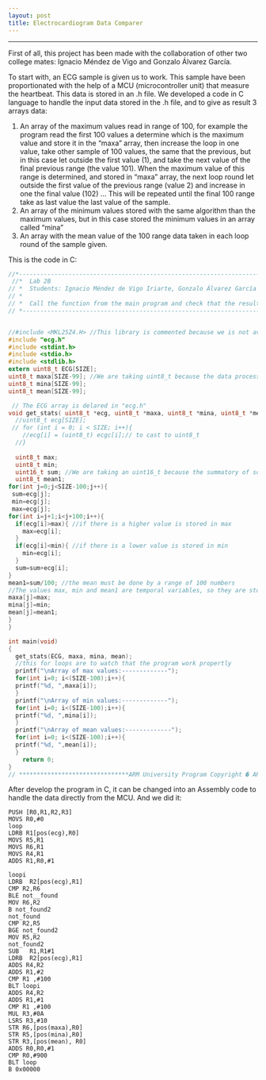 ```yaml
---
layout: post
title: Electrocardiogram Data Comparer
---
```

*****
First of all, this project has been made with the collaboration of other two college mates: Ignacio Méndez de Vigo and Gonzalo Álvarez García. 

To start with, an ECG sample is given us to work. This sample have been proportionated with the help of a MCU (microcontroller unit) that measure the heartbeat. This data is stored in an .h file. 
We developed a code in C language to handle the input data stored in the .h file, and to give as result 3 arrays data:
1.	An array of the maximum values read in range of 100, for example the program read the first 100 values a determine which is the maximum value and store it in the “maxa” array, then increase the loop in one value, take other sample of 100 values, the same that the previous, but in this case let outside the first value (1), and take the next value of the final previous range  (the value 101). When the maximum value of this range is determined, and stored in “maxa” array, the next loop round let outside the first value of the previous range (value 2) and increase in one the final value (102) … This will be repeated until the final 100 range take as last value the last value of the sample.
2.	An array of the minimum values stored with the same algorithm than the maximum values, but in this case stored the minimum values in an array called “mina”
3.	An array with the mean value of the 100 range data taken in each loop round of the sample given.

This is the code in C:

```c
//*----------------------------------------------------------------------------------------------------------------------------------------
 //*  Lab 2B
// *  Students: Ignacio Méndez de Vigo Iriarte, Gonzalo Álvarez García & Jaime Bermejo Torres
// *
// *  Call the function from the main program and check that the result is correct
// *----------------------------------------------------------------------------------------------------------------------------------------/


//#include <MKL25Z4.H> //This library is commented because we is not available.
#include "ecg.h"
#include <stdint.h>
#include <stdio.h>
#include <stdlib.h>
extern uint8_t ECG[SIZE];
uint8_t maxa[SIZE-99]; //We are taking uint8_t because the data processing don't overflow 255
uint8_t mina[SIZE-99];
uint8_t mean[SIZE-99];

 // The ECG array is delared in "ecg.h"
void get_stats( uint8_t *ecg, uint8_t *maxa, uint8_t *mina, uint8_t *mean){ //is passed an array of chars 
  //uint8_t ecg[SIZE];
 // for (int i = 0; i < SIZE; i++){
    //ecg[i] = (uint8_t) ecgc[i];// to cast to uint8_t 
  //}
  
  uint8_t max;
  uint8_t min;
  uint16_t sum; //We are taking an uint16_t because the summatory of some values can be higher than 255
  uint8_t mean1;
for(int j=0;j<SIZE-100;j++){
 sum=ecg[j];  
 min=ecg[j];
 max=ecg[j];
for(int i=j+1;i<j+100;i++){
  if(ecg[i]>max){ //if there is a higher value is stored in max
    max=ecg[i];
  }
  if(ecg[i]<min){ //if there is a lower value is stored in min
    min=ecg[i];
  }
  sum=sum+ecg[i];
}
mean1=sum/100; //the mean must be done by a range of 100 numbers
//The values max, min and mean1 are temporal variables, so they are stored in the arrays of maxa mina and mean
maxa[j]=max;
mina[j]=min;
mean[j]=mean1;
}
}

int main(void)
{
  get_stats(ECG, maxa, mina, mean);
  //this for loops are to watch that the program work propertly
  printf("\nArray of max values:-------------");
  for(int i=0; i<(SIZE-100);i++){
  printf("%d, ",maxa[i]);
  }
  printf("\nArray of min values:-------------");
  for(int i=0; i<(SIZE-100);i++){
  printf("%d, ",mina[i]);
  }
  printf("\nArray of mean values:-------------");
  for(int i=0; i<(SIZE-100);i++){
  printf("%d, ",mean[i]);
  }
	return 0;
}
// *******************************ARM University Program Copyright � ARM Ltd 2013*************************************
```

After develop the program in C, it can be changed into an Assembly code to handle the data directly from the MCU. And we did it:
```assembly
PUSH [R0,R1,R2,R3]
MOVS R0,#0       
loop  					
LDRB R1[pos(ecg),R0]
MOVS R5,R1   
MOVS R6,R1
MOVS R4,R1   
ADDS R1,R0,#1

loopi
LDRB  R2[pos(ecg),R1]
CMP R2,R6                                                                                                                                                                                                                  
BLE not__found
MOV R6,R2
B not_found2
not_found           	
CMP R2,R5    
BGE not_found2
MOV R5,R2
not_found2     
SUB   R1,R1#1
LDRB  R2[pos(ecg),R1]  
ADDS R4,R2 
ADDS R1,#2   
CMP R1 ,#100
BLT loopi
ADDS R4,R2     
ADDS R1,#1    
CMP R1 ,#100
MUL R3,#0A
LSRS R3,#10 					
STR R6,[pos(maxa),R0]		
STR R5,[pos(mina),R0]
STR R3,[pos(mean), R0]
ADDS R0,R0,#1
CMP R0,#900
BLT loop
B 0x00000
```
